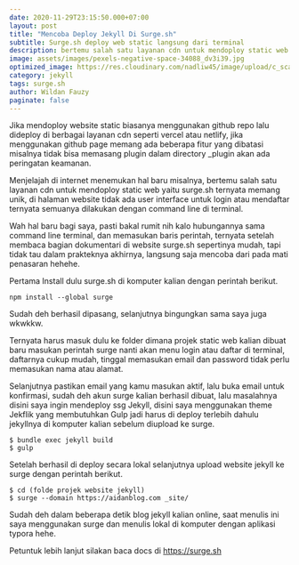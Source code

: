 ```yaml
---
date: 2020-11-29T23:15:50.000+07:00
layout: post
title: "Mencoba Deploy Jekyll Di Surge.sh"
subtitle: Surge.sh deploy web static langsung dari terminal
description: bertemu salah satu layanan cdn untuk mendoploy static web yaitu surge.sh ternyata memang unik, di halaman website tidak ada user interface untuk login atau mendaftar ternyata semuanya dilakukan dengan command line
image: assets/images/pexels-negative-space-34088_dv3i39.jpg
optimized_image: https://res.cloudinary.com/nadliw45/image/upload/c_scale,w_380/v1606486224/pexels-negative-space-169573_lyyqxo.jpg
category: jekyll
tags: surge.sh
author: Wildan Fauzy
paginate: false
---
```


Jika mendoploy website static biasanya menggunakan github repo lalu dideploy di berbagai layanan cdn seperti vercel atau netlify, jika menggunakan github page memang ada beberapa fitur yang dibatasi misalnya tidak bisa memasang plugin dalam directory _plugin akan ada peringatan keamanan.

Menjelajah di internet menemukan hal baru misalnya, bertemu salah satu layanan cdn untuk mendoploy static web yaitu surge.sh ternyata memang unik, di halaman website tidak ada user interface untuk login atau mendaftar ternyata semuanya dilakukan dengan command line di terminal.

Wah hal baru bagi saya, pasti bakal rumit nih kalo hubungannya sama command line terminal, dan memasukan baris perintah, ternyata setelah membaca bagian dokumentari di website surge.sh sepertinya mudah, tapi tidak tau dalam prakteknya akhirnya, langsung saja mencoba dari pada mati penasaran hehehe.

Pertama Install dulu surge.sh di komputer kalian dengan perintah berikut.

```
npm install --global surge
```

Sudah deh berhasil dipasang,  selanjutnya bingungkan sama saya juga wkwkkw.

Ternyata harus masuk dulu ke folder dimana projek static web kalian dibuat baru masukan perintah surge nanti akan menu login atau daftar di terminal, daftarnya cukup mudah, tinggal memasukan email dan password tidak perlu memasukan nama atau alamat.

Selanjutnya pastikan email yang kamu masukan aktif, lalu buka email untuk konfirmasi, sudah deh akun surge kalian berhasil dibuat, lalu masalahnya disini saya ingin mendeploy ssg Jekyll, disini saya menggunakan theme Jekflik yang membutuhkan Gulp jadi harus di deploy terlebih dahulu jekyllnya di komputer kalian sebelum diupload ke surge.

```
$ bundle exec jekyll build
$ gulp
```

Setelah berhasil di deploy secara lokal selanjutnya upload website jekyll ke surge dengan perintah berikut.

```
$ cd (folde projek website jekyll)
$ surge --domain https://aidanblog.com _site/
```

Sudah deh dalam beberapa detik blog jekyll kalian online, saat menulis ini saya menggunakan surge dan menulis lokal di komputer dengan aplikasi typora hehe.

Petuntuk lebih lanjut silakan baca docs di https://surge.sh